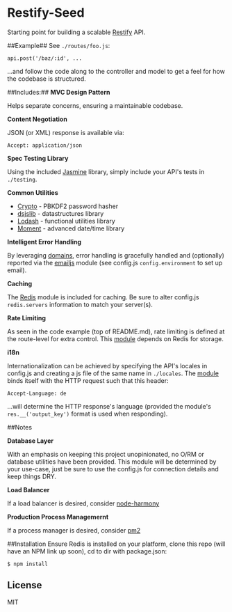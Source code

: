 Restify-Seed
==============
Starting point for building a scalable [Restify](http://mcavage.me/node-restify/) API.

##Example##
See ```./routes/foo.js```:
```
api.post('/baz/:id', ... 
```
...and follow the code along to the controller and model to get a feel for how the codebase is structured.

##Includes:##
__MVC Design Pattern__

Helps separate concerns, ensuring a maintainable codebase.

__Content Negotiation__

JSON (or XML) response is available via:
```
Accept: application/json
```

__Spec Testing Library__

Using the included [Jasmine](https://github.com/mhevery/jasmine-node) library, simply include your API's tests in ```./testing```.

__Common Utilities__

- [Crypto](http://github.com/evanvosberg/crypto-js) - PBKDF2 password hasher
- [dsjslib](https://github.com/monmohan/dsjs/) - datastructures library
- [Lodash](https://github.com/lodash) - functional utilities library
- [Moment](http://momentjs.com/) - advanced date/time library

__Intelligent Error Handling__

By leveraging [domains](http://nodejs.org/api/domain.html), error handling is gracefully handled and (optionally) reported via the [emailjs](https://github.com/eleith/emailjs/) module (see config.js ```config.environment``` to set up email).

__Caching__

The [Redis](https://github.com/mranney/node_redis/) module is included for caching. Be sure to alter config.js ```redis.servers``` information to match your server(s). 

__Rate Limiting__

As seen in the code example (top of README.md), rate limiting is defined at the route-level for extra control. This [module](https://github.com/visionmedia/node-ratelimiter) depends on Redis for storage.

__i18n__

Internationalization can be achieved by specifying the API's locales in config.js and creating a js file of the same name in ```./locales```. The [module](http://github.com/mashpie/i18n-node) binds itself with the HTTP request such that this header:
```text
Accept-Language: de
```
...will determine the HTTP response's language (provided the module's ```res.__('output_key')``` format is used when responding).

##Notes

__Database Layer__

With an emphasis on keeping this project unopinionated, no O/RM or database utilities have been provided. This module will be determined by your use-case, just be sure to use the config.js for connection details and keep things DRY.

__Load Balancer__

If a load balancer is desired, consider [node-harmony](https://www.npmjs.org/package/node-harmony)

__Production Process Managemernt__

If a process manager is desired, consider [pm2](https://github.com/unitech/pm2)


##Installation
Ensure Redis is installed on your platform, clone this repo (will have an NPM link up soon), cd to dir with package.json:

```
$ npm install
```

## License

  MIT
